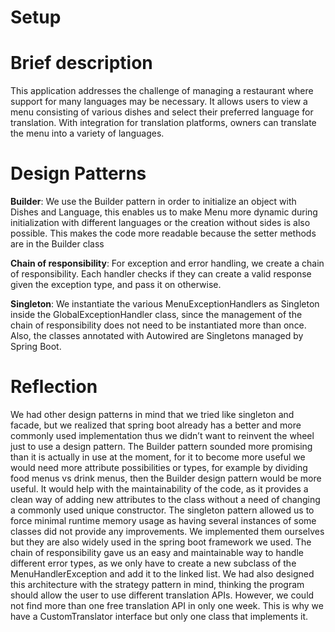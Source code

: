 # Setup

# Brief description
This application addresses the challenge of managing a restaurant where support for many languages may be necessary. It allows users to view a menu consisting of various dishes and select their preferred language for translation. With integration for translation platforms, owners can translate the menu into a variety of languages.

# Design Patterns

**Builder**: We use the Builder pattern in order to initialize an object with Dishes and Language, this enables us to make Menu more dynamic during initialization with different languages or the creation without sides is also possible. This makes the code more readable because the setter methods are in the Builder class

**Chain of responsibility**: For exception and error handling, we create a chain of responsibility. Each handler checks if they can create a valid response given the exception type, and pass it on otherwise.

**Singleton**: We instantiate the various MenuExceptionHandlers as Singleton inside the GlobalExceptionHandler class, since the management of the chain of responsibility does not need to be instantiated more than once. Also, the classes annotated with Autowired are Singletons managed by Spring Boot.

# Reflection
We had other design patterns in mind that we tried like singleton and facade, but we realized that spring boot already has a better and more commonly used implementation thus we didn’t want to reinvent the wheel just to use a design pattern.
The Builder pattern sounded more promising than it is actually in use at the moment, for it to become more useful we would need more attribute possibilities or types, for example by dividing food menus vs drink menus, then the Builder design pattern would be more useful. It would help with the maintainability of the code, as it provides a clean way of adding new attributes to the class without a need of changing a commonly used unique constructor.
The singleton pattern allowed us to force minimal runtime memory usage as having several instances of some classes did not provide any improvements. We implemented them ourselves but they are also widely used in the spring boot framework we used.
The chain of responsibility gave us an easy and maintainable way to handle different error types, as we only have to create a new subclass of the MenuHandlerException and add it to the linked list.
We had also designed this architecture with the strategy pattern in mind, thinking the program should allow the user to use different translation APIs. However, we could not find more than one free translation API in only one week. This is why we have a CustomTranslator interface but only one class that implements it.

